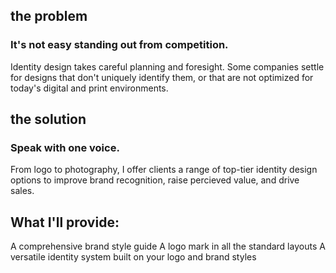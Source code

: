 ## the problem
### It's not easy stand­ing out from comp­etition.
Identity design takes careful planning and foresight. Some companies settle for designs that don't uniquely identify them, or that are not optimized for today's digital and print environments.

## the solution
### Speak with one voice.
From logo to photo­graphy, I offer clients a range of top-tier identity design options to improve brand recognition, raise percieved value, and drive sales.

## What I'll provide:
A comp­re­hensive brand style guide
A logo mark in all the standard layouts
A versatile identity system built on your logo and brand styles